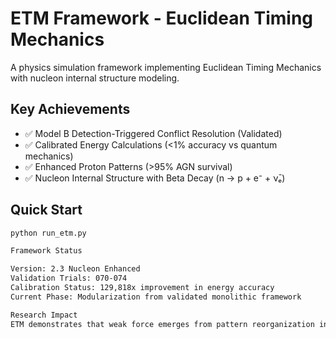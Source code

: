 # ETM Framework - Euclidean Timing Mechanics

A physics simulation framework implementing Euclidean Timing Mechanics with nucleon internal structure modeling.

## Key Achievements
- ✅ Model B Detection-Triggered Conflict Resolution (Validated)
- ✅ Calibrated Energy Calculations (<1% accuracy vs quantum mechanics)
- ✅ Enhanced Proton Patterns (>95% AGN survival)
- ✅ Nucleon Internal Structure with Beta Decay (n → p + e⁻ + ν̄ₑ)

## Quick Start
```bash
python run_etm.py

Framework Status

Version: 2.3 Nucleon Enhanced
Validation Trials: 070-074
Calibration Status: 129,818x improvement in energy accuracy
Current Phase: Modularization from validated monolithic framework

Research Impact
ETM demonstrates that weak force emerges from pattern reorganization in composite timing structures, providing an information-theoretic foundation for nuclear physics.
